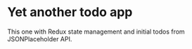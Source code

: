 # Yet another todo app
This one with Redux state management and initial todos from JSONPlaceholder API.